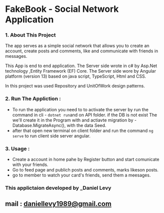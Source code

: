 # FakeBook - Social Network Application

### 1.	About This Project

The app serves as a simple social network that allows you to create an account, create posts and comments, like and communicate with friends in messages.

This App is end to end application.
The Server side wrote in c# by Asp.Net technology ,Entity Framework (EF) Core.
The Server side wore by Angular platform (version 13) based on java script, TypeScript, Html and CSS.

In this project was used Repository and UnitOfWork design patterns.


 ### 2. Run The Appliction :
 - To run the application you need to to activate the server by run the command in cli - `dotnet run`and on API folder.
   if the DB is not exist The we'll create it in the Program with and actiavte migration by - Database.MigrateAsync(), with the data Seed.
 - after that open new terminal on client folder and run the command `ng serve` to run client side server angular.  
 
 ### 3. Usage :
  - Create a account in home pahe by Register button and start comunicate with your friends.
  - Go to feed page and publich posts and comments, marks likeson posts.
  - go to member to watch your card's friends, send them a meesages.
  
   
  ### This applictaion developed by _Daniel Levy
  ## mail : daniellevy1989@gmail.com
  
  
